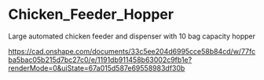 # Chicken_Feeder_Hopper
Large automated chicken feeder and dispenser with 10 bag capacity hopper 

https://cad.onshape.com/documents/33c5ee204d6995cce58b84cd/w/77fcba5bac05b215d7bc27c0/e/1191db911458b63002c9fb1e?renderMode=0&uiState=67a015d587e69558983df30b
